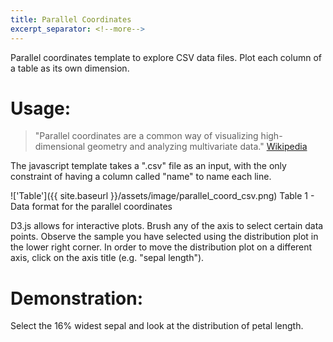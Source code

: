 ```yaml
---
title: Parallel Coordinates
excerpt_separator: <!--more-->
---
```


Parallel coordinates template to explore CSV data files. Plot
each column of a table as its own dimension.

<!--more-->

# Usage:

  > "Parallel coordinates are a common way of visualizing high-dimensional
  > geometry and analyzing multivariate data." [Wikipedia](https://en.wikipedia.org/wiki/Parallel_coordinates)

The javascript template takes a ".csv" file as an input, with the only
constraint of having a column called "name" to name each line.

!['Table']({{ site.baseurl }}/assets/image/parallel_coord_csv.png)
Table 1 - Data format for the parallel coordinates

D3.js allows for interactive plots. Brush any of the axis to select
certain data points. Observe the sample you have selected using the distribution plot
in the lower right corner. In order to move the distribution plot on a different
axis, click on the axis title (e.g. "sepal length").

# Demonstration:

Select the 16% widest sepal and look at the distribution of petal length.

<!-- ######## Parallel code snipet-->
<script src="https://ajax.googleapis.com/ajax/libs/jquery/1.11.3/jquery.min.js"></script>
<script src="/assets/js/d3.js" charset="utf-8"></script>
<script src="/assets/js/parallel_coordinates.js" charset="utf-8"></script>
<script src="https://cdn.plot.ly/plotly-latest.min.js"></script>
<link rel="stylesheet" href="/assets/css/parallel_coordinates.css">

<div id="mainContainer" style="width: 1000px;">
  <div id="chartContainer1" style="margin-left: -100px;"></div>
  <div id="wrapper" style="clear:both;">
      <div id="first-div" style="margin-left: -100px;">
        <div id="label" style="width: 250px; height: 200px;"></div>
      </div>
      <div id="second-div" >
        <div id="myDiv" style="width: 750px; height: 300px; margin-right: 75px"></div>
      </div>
  </div>
</div>

<script>
basic_parallel_coordinates("/assets/data/data.csv");
</script>
<!-- ######## Parallel code snipet-->
